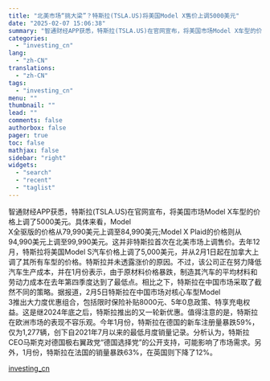 ```yaml
---
title: "北美市场“挑大梁”？特斯拉(TSLA.US)将美国Model X售价上调5000美元"
date: "2025-02-07 15:06:38"
summary: "智通财经APP获悉，特斯拉(TSLA.US)在官网宣布，将美国市场Model X车型的价格上调了5..."
categories:
  - "investing_cn"
lang:
  - "zh-CN"
translations:
  - "zh-CN"
tags:
  - "investing_cn"
menu: ""
thumbnail: ""
lead: ""
comments: false
authorbox: false
pager: true
toc: false
mathjax: false
sidebar: "right"
widgets:
  - "search"
  - "recent"
  - "taglist"
---
```


智通财经APP获悉，特斯拉(TSLA.US)在官网宣布，将美国市场Model X车型的价格上调了5000美元。具体来看，Model   
X全驱版的价格从79,990美元上调至84,990美元;Model X Plaid的价格则从94,990美元上调至99,990美元。这并非特斯拉首次在北美市场上调售价。去年12月，特斯拉将美国Model S汽车价格上调了5,000美元，并从2月1日起在加拿大上调了其所有车型的价格。特斯拉并未透露涨价的原因。不过，该公司正在努力降低汽车生产成本，并在1月份表示，由于原材料价格暴跌，制造其汽车的平均材料和劳动力成本在去年第四季度达到了最低点。相比之下，特斯拉在中国市场采取了截然不同的策略。据报道，2月5日特斯拉在中国市场对核心车型Model   
3推出大力度优惠组合，包括限时保险补贴8000元、5年0息政策、特享充电权益。这是继2024年底之后，特斯拉推出的又一轮新优惠。值得注意的是，特斯拉在欧洲市场的表现不容乐观。今年1月份，特斯拉在德国的新车注册量暴跌59%，仅为1,277辆，创下自2021年7月以来的最低月度销量记录。分析认为，特斯拉CEO马斯克对德国极右翼政党“德国选择党”的公开支持，可能影响了市场需求。另外，1月份，特斯拉在法国的销量暴跌63%，在英国则下降了12%。

[investing_cn](https://cn.investing.com/news/stock-market-news/article-2661870)
